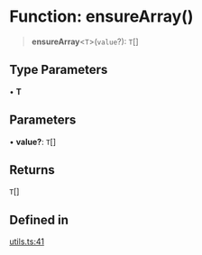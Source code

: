 # Function: ensureArray()

> **ensureArray**\<`T`\>(`value`?): `T`[]

## Type Parameters

• **T**

## Parameters

• **value?**: `T`[]

## Returns

`T`[]

## Defined in

[utils.ts:41](https://github.com/mbti-nf-team/frontend-libraries/blob/3916286534b50dbdcab9c2145adbaa464419b886/packages/core/src/utils.ts#L41)
